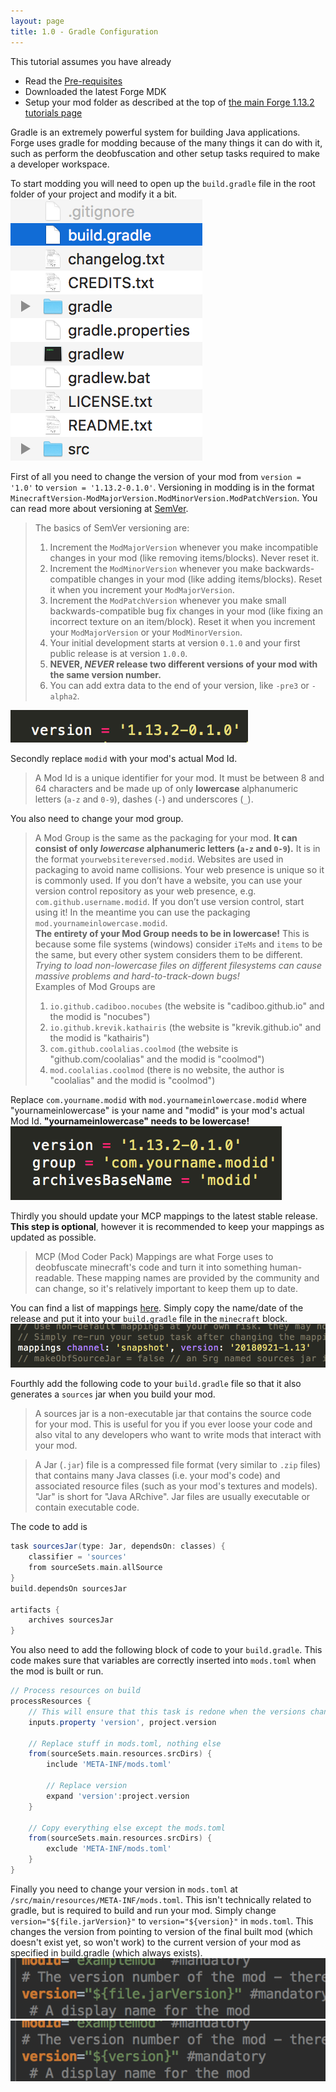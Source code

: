 ```yaml
---
layout: page
title: 1.0 - Gradle Configuration
---
```

This tutorial assumes you have already
- Read the [Pre-requisites](https://cadiboo.github.io/tutorials/Pre-requisites)
- Downloaded the latest Forge MDK
- Setup your mod folder as described at the top of [the main Forge 1.13.2 tutorials page](/tutorials/1.13.2/forge/)  

Gradle is an extremely powerful system for building Java applications. Forge uses gradle for modding because of the many things it can do with it, such as perform the deobfuscation and other setup tasks required to make a developer workspace.  

To start modding you will need to open up the `build.gradle` file in the root folder of your project and modify it a bit.  
![build.gradle](/tutorials/1.13.2/forge/1.0-gradle-configuration/build-gradle.png "build.gradle")  

First of all you need to change the version of your mod from `version = '1.0'` to `version = '1.13.2-0.1.0'`. Versioning in modding is in the format `MinecraftVersion-ModMajorVersion.ModMinorVersion.ModPatchVersion`. You can read more about versioning at [SemVer](https://semver.org).
> The basics of SemVer versioning are:  
> 1) Increment the `ModMajorVersion` whenever you make incompatible changes in your mod (like removing items/blocks). Never reset it.  
> 2) Increment the `ModMinorVersion` whenever you make backwards-compatible changes in your mod (like adding items/blocks). Reset it when you increment your `ModMajorVersion`.  
> 3) Increment the `ModPatchVersion` whenever you make small backwards-compatible bug fix changes in your mod (like fixing an incorrect texture on an item/block). Reset it when you increment your `ModMajorVersion` or your `ModMinorVersion`.  
> 4) Your initial development starts at version `0.1.0` and your first public release is at version `1.0.0`.  
> 5) **NEVER, *NEVER* release two different versions of your mod with the same version number.**  
> 6) You can add extra data to the end of your version, like `-pre3` or `-alpha2`.

![Version](/tutorials/1.13.2/forge/1.0-gradle-configuration/version.png "Version")  

Secondly replace `modid` with your mod's actual Mod Id.  
> A Mod Id is a unique identifier for your mod. It must be between 8 and 64 characters and be made up of only **lowercase** alphanumeric letters (`a-z` and `0-9`), dashes (`-`) and underscores (`_`).

You also need to change your mod group.
> A Mod Group is the same as the packaging for your mod. **It can consist of only *lowercase* alphanumeric letters (`a-z` and `0-9`).** It is in the format `yourwebsitereversed.modid`. Websites are used in packaging to avoid name collisions. Your web presence is unique so it is commonly used. If you don’t have a website, you can use your version control repository as your web presence, e.g. `com.github.username.modid`. If you don’t use version control, start using it! In the meantime you can use the packaging `mod.yournameinlowercase.modid`.  
**The entirety of your Mod Group needs to be in lowercase!** This is because some file systems (windows) consider `iTeMs` and `items` to be the same, but every other system considers them to be different. *Trying to load non-lowercase files on different filesystems can cause massive problems and hard-to-track-down bugs!*  
Examples of Mod Groups are  
> 1) `io.github.cadiboo.nocubes` (the website is "cadiboo.github.io" and the modid is "nocubes")  
> 2) `io.github.krevik.kathairis` (the website is "krevik.github.io" and the modid is "kathairis")  
> 3) `com.github.coolalias.coolmod` (the website is "github.com/coolalias" and the modid is "coolmod")  
> 4) `mod.coolalias.coolmod` (there is no website, the author is "coolalias" and the modid is "coolmod")

Replace `com.yourname.modid` with `mod.yournameinlowercase.modid` where "yournameinlowercase" is your name and "modid" is your mod's actual Mod Id. **"yournameinlowercase" needs to be lowercase!**  
![modid](/tutorials/1.13.2/forge/1.0-gradle-configuration/modid.png "modid")  

Thirdly you should update your MCP mappings to the latest stable release. **This step is optional**, however it is recommended to keep your mappings as updated as possible.
> MCP (Mod Coder Pack) Mappings are what Forge uses to deobfuscate minecraft's code and turn it into something human-readable. These mapping names are provided by the community and can change, so it's relatively important to keep them up to date.

You can find a list of mappings [here](http://export.mcpbot.bspk.rs). Simply copy the name/date of the release and put it into your `build.gradle` file in the `minecraft` block.
![MCP Mappings](/tutorials/1.13.2/forge/1.0-gradle-configuration/mcp-mappings.png "MCP Mappings")  

Fourthly add the following code to your `build.gradle` file so that it also generates a `sources` jar when you build your mod.
> A sources jar is a non-executable jar that contains the source code for your mod. This is useful for you if you ever loose your code and also vital to any developers who want to write mods that interact with your mod.

> A Jar (`.jar`) file is a compressed file format (very similar to `.zip` files) that contains many Java classes (i.e. your mod's code) and associated resource files (such as your mod's textures and models). "Jar" is short for "Java ARchive". Jar files are usually executable or contain executable code.

The code to add is
```groovy
task sourcesJar(type: Jar, dependsOn: classes) {
	classifier = 'sources'
	from sourceSets.main.allSource
}
build.dependsOn sourcesJar

artifacts {
	archives sourcesJar
}
```  

You also need to add the following block of code to your `build.gradle`. This code makes sure that variables are correctly inserted into `mods.toml` when the mod is built or run.
```groovy
// Process resources on build
processResources {
	// This will ensure that this task is redone when the versions change.
	inputs.property 'version', project.version

	// Replace stuff in mods.toml, nothing else
	from(sourceSets.main.resources.srcDirs) {
		include 'META-INF/mods.toml'

		// Replace version
		expand 'version':project.version
	}

	// Copy everything else except the mods.toml
	from(sourceSets.main.resources.srcDirs) {
		exclude 'META-INF/mods.toml'
	}
}
```  

Finally you need to change your version in `mods.toml` at `/src/main/resources/META-INF/mods.toml`. This isn't technically related to gradle, but is required to build and run your mod. Simply change `version="${file.jarVersion}"` to `version="${version}"` in `mods.toml`. This changes the version from pointing to version of the final built mod (which doesn't exist yet, so won't work) to the current version of your mod as specified in build.gradle (which always exists).  
![mods.toml](/tutorials/1.13.2/forge/1.0-gradle-configuration/toml0.png "mods.toml")  
![mods.toml](/tutorials/1.13.2/forge/1.0-gradle-configuration/toml1.png "mods.toml")
